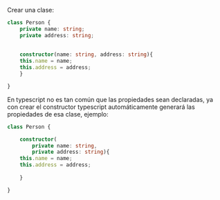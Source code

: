Crear una clase:

``` typescript
class Person {
	private name: string;
	private address: string;
	
	
	constructor(name: string, address: string){
	this.name = name;
	this.address = address;
	}

}

```

En typescript no es tan común que las propiedades sean declaradas, ya con crear el constructor typescript automáticamente generará las propiedades de esa clase, ejemplo:

```typescript
class Person {

	constructor(
		private name: string, 
		private address: string){
	this.name = name;
	this.address = address;
	
	}

}
```
